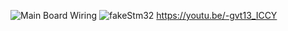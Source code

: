 ![Main Board Wiring](https://github.com/user-attachments/assets/39ab542b-2ac8-4049-ae33-bee1c33a402c)
![fakeStm32](https://github.com/user-attachments/assets/fc167567-9a04-4b51-9ad4-5d7bf3915dec)
https://youtu.be/-gvt13_ICCY


